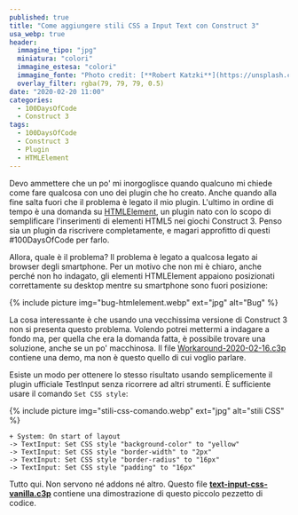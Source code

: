 ```yaml
---
published: true
title: "Come aggiungere stili CSS a Input Text con Construct 3"
usa_webp: true
header:
  immagine_tipo: "jpg"
  miniatura: "colori"
  immagine_estesa: "colori"
  immagine_fonte: "Photo credit: [**Robert Katzki**](https://unsplash.com/@ro_ka)"
  overlay_filter: rgba(79, 79, 79, 0.5)
date: "2020-02-20 11:00"
categories:
  - 100DaysOfCode
  - Construct 3
tags:
  - 100DaysOfCode
  - Construct 3
  - Plugin
  - HTMLElement
---
```


Devo ammettere che un po' mi inorgoglisce quando qualcuno mi chiede come fare qualcosa con uno dei plugin che ho creato. Anche quando alla fine salta fuori che il problema è legato il mio plugin. L'ultimo in ordine di tempo è una domanda su [HTMLElement](https://www.construct.net/en/make-games/addons/190/html-element), un plugin nato con lo scopo di semplificare l'inserimenti di elementi HTML5 nei giochi Construct 3. Penso sia un plugin da riscrivere completamente, e magari approfitto di questi #100DaysOfCode per farlo.

Allora, quale è il problema? Il problema è legato a qualcosa legato ai browser degli smartphone. Per un motivo che non mi è chiaro, anche perché non ho indagato, gli elementi HTMLElement appaiono posizionati correttamente su desktop mentre su smartphone sono fuori posizione:

{% include picture img="bug-htmlelement.webp" ext="jpg" alt="Bug" %}

La cosa interessante è che usando una vecchissima versione di Construct 3 non si presenta questo problema. Volendo potrei mettermi a indagare a fondo ma, per quella che era la domanda fatta, è possibile trovare una soluzione, anche se un po' macchinosa. Il file [Workaround-2020-02-16.c3p](https://raw.githubusercontent.com/el3um4s/strani-anelli-blog/master/_posts/2020/2020-02-20-come-aggiungere-stili-css-a-input-text-con-construct-3/Workaround-2020-02-16.c3p) contiene una demo, ma non è questo quello di cui voglio parlare.

Esiste un modo per ottenere lo stesso risultato usando semplicemente il plugin ufficiale TestInput senza ricorrere ad altri strumenti. È sufficiente usare il comando `Set CSS style`:

{% include picture img="stili-css-comando.webp" ext="jpg" alt="stili CSS" %}

~~~
+ System: On start of layout
-> TextInput: Set CSS style "background-color" to "yellow"
-> TextInput: Set CSS style "border-width" to "2px"
-> TextInput: Set CSS style "border-radius" to "16px"
-> TextInput: Set CSS style "padding" to "16px"
~~~

Tutto qui. Non servono né addons né altro. Questo file **[text-input-css-vanilla.c3p](https://raw.githubusercontent.com/el3um4s/strani-anelli-blog/master/_posts/2020/2020-02-20-come-aggiungere-stili-css-a-input-text-con-construct-3/text-input-css-vanilla.c3p)** contiene una dimostrazione di questo piccolo pezzetto di codice.
